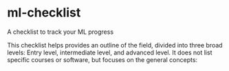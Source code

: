 # ml-checklist
A checklist to track your ML progress

This checklist helps provides an outline of the field, divided into three broad levels: Entry level, intermediate level, and advanced level. It does not list specific courses or software, but focuses on the general concepts:
